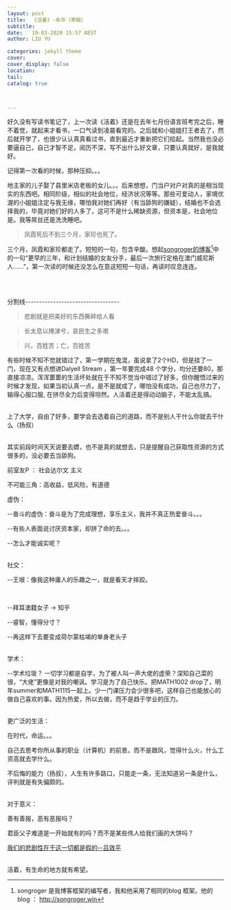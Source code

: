 ```yaml
---
layout: post
title:  《活着》-余华（草稿）
subtitle: 
date:   19-03-2020 15:57 AEST
author: LIU YU

categories: jekyll theme
cover: 
cover_display: false
location: 
tail: 
catalog: true 



---
```


好久没有写读书笔记了，上一次读《活着》还是在去年七月份语言班考完之后，睡不着觉，就起来才看书，一口气读到凌晨看完的。之后就和小姐姐打王者去了，然后就开学了，也很少认认真真看过书，直到最近才重新把它们拾起。当然我也没必要逼自己，自己才智不足，阅历不深，写不出什么好文章，只要认真就好，是我就好。

记得第一次看的时候，那种压抑。。。



地主家的儿子娶了县里米店老板的女儿。。。后来想想，门当户对户对真的是相当现实的东西吧。相同阶级，相似的社会地位，经济状况等等。那些可爱动人，家境优渥的小姐姐注定与我无缘，哪怕我对她们再好（有当舔狗的嫌疑），结婚也不会选择我的，毕竟对她们好的人多了，这可不是什么稀缺资源，但资本是，社会地位是。我等屌丝还是洗洗睡吧。



> 凤霞死后不到三个月，家珍也死了。

三个月，凤霞和家珍都走了。短短的一句，包含辛酸。想起[songroger的博客](http://songroger.win/moon-and-six-pence/)[^1]中的一句“更早的三年，和计划结婚的女友分手，最后一次旅行定格在澳门威尼斯人……”，第一次读的时候还没怎么在意这短短一句话，再读时叹息连连。





<br><br>

分割线----------------------------------



> 悲剧就是把美好的东西撕碎给人看

> 长太息以掩涕兮，哀民生之多艰

> 兴，百姓苦；亡，百姓苦

有些时候不知不觉就错过了，第一学期在鬼混，虽说拿了2个HD，但是挂了一门，现在又有点想进Dalyell Stream ，第一年要完成48 个学分，均分还要80，那直接凉凉。浑浑噩噩的生活坏处就在于不知不觉当中错过了好多，但你醒悟过来的时候才发现，如果当初认真一点，是不是就成了，哪怕没有成功，自己也尽力了，输得心服口服, 在拼尽全力后变得坦然。人活着还是得动动脑子，不能太乱搞。

<br>上了大学，自由了好多，要学会去选着自己的道路，而不是别人干什么你就去干什么（扬叔）

<br>其实前段时间天天说要去嫖，也不是真的就想去，只是提醒自己获取性资源的方式很多的，没必要去当舔狗。



前室友P ： 社会达尔文 主义

不可能三角：高收益，低风险，有道德

虚伪：

--奋斗的虚伪：奋斗是为了完成理想，享乐主义，我并不真正热爱奋斗。。。

--有些人表面说讨厌资本家，却拼了命的去。。。

--怎么才能诚实呢？

<br>社交：

--王垠：像我这种庸人的乐趣之一，就是看天才摔跤。

​			

--拜耳澳籍女子  ->  知乎

--睿智，懂得分寸？

--再这样下去要变成荷尔蒙枯竭的单身老头子

<br>学术：

--学术垃圾？ 一切学习都是自学，为了被人叫一声大佬的虚荣？深知自己菜的很，“大佬”更像是对我的嘲讽。学习是为了自己快乐。把MATH1002 drop了，明年summer和MATH1115一起上。少一门课压力会少很多吧，这样自己也能放心的做自己喜欢的事。因为热爱，所以去做，而不是趋于学业的压力。

<br>更广泛的生活：

在时代，命运。。。

自己去思考你所从事的职业（计算机）的前景。而不是跟风，觉得什么火，什么工资高就去学什么。

不后悔的能力（扬叔），人生有许多路口，只能走一条，无法知道另一条是什么，评判就是有失偏颇的。

<br>对于意义：

善有善报，恶有恶报吗？

君臣父子难道是一开始就有的吗？而不是某些伟人给我们画的大饼吗？

[我们的悲剧性在于这一切都是假的--吕效平](http://j2.ac.cn/thread-162.htm)

<br>活着，有生命的地方就有希望。



[^1]:songroger 是我博客框架的编写者，我和他采用了相同的blog 框架。他的blog ： http://songroger.win



